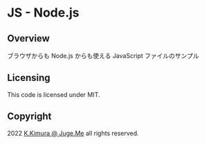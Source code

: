 # JS - Node.js


## Overview

ブラウザからも Node.js からも使える JavaScript ファイルのサンプル


## Licensing

This code is licensed under MIT.


## Copyright

2022  [K.Kimura @ Juge.Me](https://github.com/dotnsf) all rights reserved.
